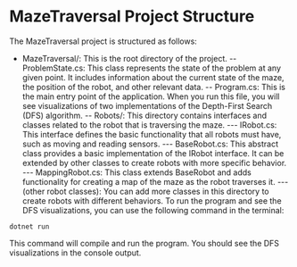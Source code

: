 # MazeTraversal Project Structure
The MazeTraversal project is structured as follows:

- MazeTraversal/: This is the root directory of the project.
-- ProblemState.cs: This class represents the state of the problem at any given point. It includes information about the current state of the maze, the position of the robot, and other relevant data.
-- Program.cs: This is the main entry point of the application. When you run this file, you will see visualizations of two implementations of the Depth-First Search (DFS) algorithm.
-- Robots/: This directory contains interfaces and classes related to the robot that is traversing the maze.
--- IRobot.cs: This interface defines the basic functionality that all robots must have, such as moving and reading sensors.
--- BaseRobot.cs: This abstract class provides a basic implementation of the IRobot interface. It can be extended by other classes to create robots with more specific behavior.
--- MappingRobot.cs: This class extends BaseRobot and adds functionality for creating a map of the maze as the robot traverses it.
--- (other robot classes): You can add more classes in this directory to create robots with different behaviors.
To run the program and see the DFS visualizations, you can use the following command in the terminal:

```dotnet run```

This command will compile and run the program. You should see the DFS visualizations in the console output.
